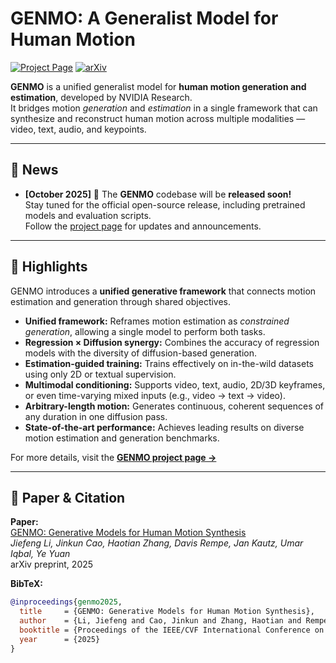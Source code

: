 # GENMO: A Generalist Model for Human Motion

[![Project Page](https://img.shields.io/badge/Project-Page-0099cc)](https://research.nvidia.com/labs/dair/genmo/)
[![arXiv](https://img.shields.io/badge/arXiv-2505.01425-b31b1b.svg)](https://arxiv.org/abs/2505.01425)

**GENMO** is a unified generalist model for **human motion generation and estimation**, developed by NVIDIA Research.  
It bridges motion *generation* and *estimation* in a single framework that can synthesize and reconstruct human motion across multiple modalities — video, text, audio, and keypoints.

---

## 📰 News

- **[October 2025]** 📢 The **GENMO** codebase will be **released soon!**  
  Stay tuned for the official open-source release, including pretrained models and evaluation scripts.  
  Follow the [project page](https://research.nvidia.com/labs/dair/genmo/) for updates and announcements.


---

## 🚀 Highlights

GENMO introduces a **unified generative framework** that connects motion estimation and generation through shared objectives.

- **Unified framework:** Reframes motion estimation as *constrained generation*, allowing a single model to perform both tasks.  
- **Regression × Diffusion synergy:** Combines the accuracy of regression models with the diversity of diffusion-based generation.  
- **Estimation-guided training:** Trains effectively on in-the-wild datasets using only 2D or textual supervision.  
- **Multimodal conditioning:** Supports video, text, audio, 2D/3D keyframes, or even time-varying mixed inputs (e.g., video → text → video).  
- **Arbitrary-length motion:** Generates continuous, coherent sequences of any duration in one diffusion pass.  
- **State-of-the-art performance:** Achieves leading results on diverse motion estimation and generation benchmarks.

For more details, visit the **[GENMO project page →](https://research.nvidia.com/labs/dair/genmo/)**

---

## 📖 Paper & Citation

**Paper:**  
[GENMO: Generative Models for Human Motion Synthesis](https://arxiv.org/abs/2505.01425)  
*Jiefeng Li, Jinkun Cao, Haotian Zhang, Davis Rempe, Jan Kautz, Umar Iqbal, Ye Yuan*  
arXiv preprint, 2025

**BibTeX:**
```bibtex
@inproceedings{genmo2025,
  title     = {GENMO: Generative Models for Human Motion Synthesis},
  author    = {Li, Jiefeng and Cao, Jinkun and Zhang, Haotian and Rempe, Davis and Kautz, Jan and Iqbal, Umar and Yuan, Ye},
  booktitle = {Proceedings of the IEEE/CVF International Conference on Computer Vision (ICCV)},
  year      = {2025}
}
